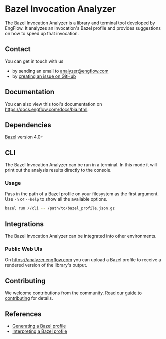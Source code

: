 # Bazel Invocation Analyzer

The Bazel Invocation Analyzer is a library and terminal tool developed by EngFlow. It analyzes an invocation's Bazel profile and provides suggestions on how to speed up that invocation.

## Contact

You can get in touch with us

- by sending an email to <analyzer@engflow.com>
- by [creating an issue on GitHub](https://github.com/EngFlow/bazel_invocation_analyzer/issues)

## Documentation

You can also view this tool's documentation on <https://docs.engflow.com/docs/bia.html>.

## Dependencies

[Bazel](https://bazel.build/) version 4.0+

## CLI

The Bazel Invocation Analyzer can be run in a terminal. In this mode it will print out the analysis results directly to the console.

### Usage

Pass in the path of a Bazel profile on your filesystem as the first argument. Use `-h` or `--help` to show all the available options.

```bash
bazel run //cli -- /path/to/bazel_profile.json.gz
```

## Integrations
The Bazel Invocation Analyzer can be integrated into other environments.

### Public Web UIs

On <https://analyzer.engflow.com> you can upload a Bazel profile to receive a rendered version of the library's output.

## Contributing

We welcome contributions from the community. Read our [guide to contributing](https://github.com/EngFlow/bazel_invocation_analyzer/blob/main/CONTRIBUTING.md) for details.

## References

- [Generating a Bazel profile](https://docs.engflow.com/docs/re/faq.html#how-do-i-capture-a-bazel-profile)
- [Interpreting a Bazel profile](https://bazel.build/rules/performance#performance-profiling)
